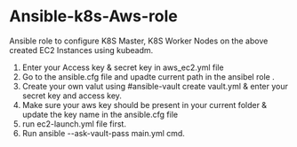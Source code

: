 # Ansible-k8s-Aws-role
Ansible role to configure K8S Master, K8S Worker Nodes on the above created EC2 Instances using kubeadm.


1. Enter your Access key & secret key in aws_ec2.yml file
2. Go to the ansible.cfg file and upadte current path in the ansibel role .
3. Create your own valut using #ansible-vault create vault.yml & enter your secret key and access key.
4. Make sure your aws key should be present in your current folder & update the key name in the ansible.cfg file
5. run ec2-launch.yml file first.
6. Run ansible --ask-vault-pass main.yml cmd. 
